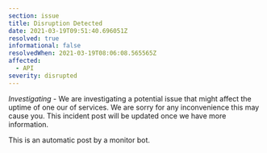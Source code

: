 ```yaml
---
section: issue
title: Disruption Detected
date: 2021-03-19T09:51:40.696051Z
resolved: true
informational: false
resolvedWhen: 2021-03-19T08:06:08.565565Z
affected:
  - API
severity: disrupted
---
```

*Investigating* - We are investigating a potential issue that might affect the uptime of one our of services. We are sorry for any inconvenience this may cause you. This incident post will be updated once we have more information.

This is an automatic post by a monitor bot.
        